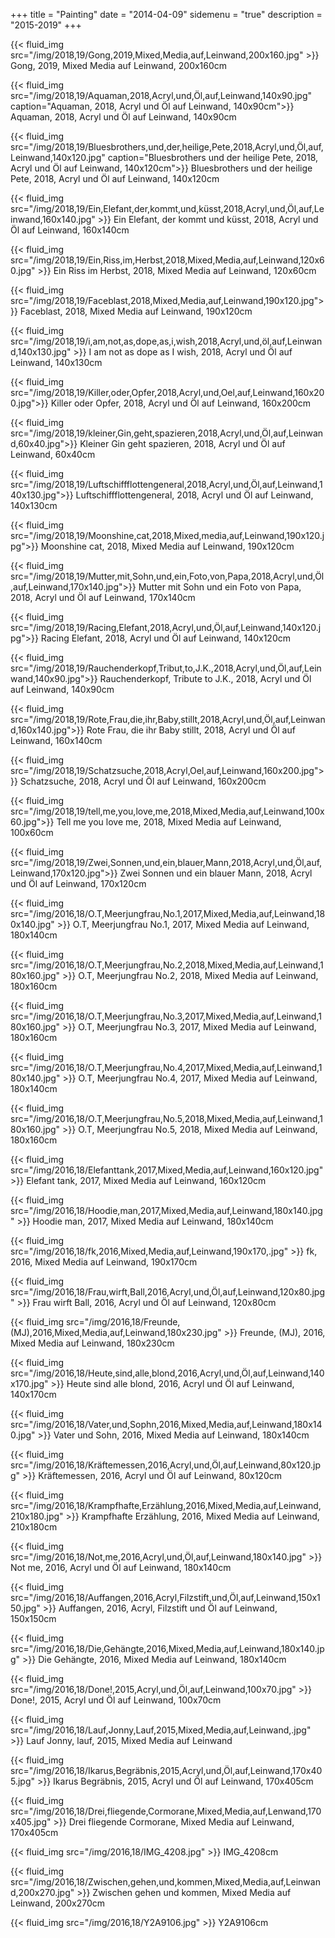 +++
title = "Painting"
date = "2014-04-09"
sidemenu = "true"
description = "2015-2019"
+++
<p>
{{< fluid_img src="/img/2018,19/Gong,2019,Mixed,Media,auf,Leinwand,200x160.jpg" >}}
Gong, 2019, Mixed Media auf Leinwand, 200x160cm</p>

<p>
{{< fluid_img src="/img/2018,19/Aquaman,2018,Acryl,und,Öl,auf,Leinwand,140x90.jpg" caption="Aquaman, 2018, Acryl und Öl auf Leinwand, 140x90cm">}}
Aquaman, 2018, Acryl und Öl auf Leinwand, 140x90cm</p>

<p>
{{< fluid_img src="/img/2018,19/Bluesbrothers,und,der,heilige,Pete,2018,Acryl,und,Öl,auf,Leinwand,140x120.jpg" caption="Bluesbrothers und der heilige Pete, 2018, Acryl und Öl auf Leinwand, 140x120cm">}}
Bluesbrothers und der heilige Pete, 2018, Acryl und Öl auf Leinwand, 140x120cm</p>

<p>
{{< fluid_img src="/img/2018,19/Ein,Elefant,der,kommt,und,küsst,2018,Acryl,und,Öl,auf,Leinwand,160x140.jpg" >}}
Ein Elefant, der kommt und küsst, 2018, Acryl und Öl auf Leinwand, 160x140cm</p>

<p>
{{< fluid_img src="/img/2018,19/Ein,Riss,im,Herbst,2018,Mixed,Media,auf,Leinwand,120x60.jpg" >}}
Ein Riss im Herbst, 2018, Mixed Media auf Leinwand, 120x60cm</p>

<p>
{{< fluid_img src="/img/2018,19/Faceblast,2018,Mixed,Media,auf,Leinwand,190x120.jpg">}}
Faceblast, 2018, Mixed Media auf Leinwand, 190x120cm</p>

<p>
{{< fluid_img src="/img/2018,19/i,am,not,as,dope,as,i,wish,2018,Acryl,und,öl,auf,Leinwand,140x130.jpg" >}}
I am not as dope as I wish, 2018, Acryl und Öl auf Leinwand, 140x130cm</p>

<p>
{{< fluid_img src="/img/2018,19/Killer,oder,Opfer,2018,Acryl,und,Oel,auf,Leinwand,160x200.jpg">}}
Killer oder Opfer, 2018, Acryl und Öl auf Leinwand, 160x200cm</p>

<p>
{{< fluid_img src="/img/2018,19/kleiner,Gin,geht,spazieren,2018,Acryl,und,Öl,auf,Leinwand,60x40.jpg">}}
Kleiner Gin geht spazieren, 2018, Acryl und Öl auf Leinwand, 60x40cm</p>

<p>
{{< fluid_img src="/img/2018,19/Luftschiffflottengeneral,2018,Acryl,und,Öl,auf,Leinwand,140x130.jpg">}}
Luftschiffflottengeneral, 2018, Acryl und Öl auf Leinwand, 140x130cm</p>

<p>
{{< fluid_img src="/img/2018,19/Moonshine,cat,2018,Mixed,media,auf,Leinwand,190x120.jpg">}}
Moonshine cat, 2018, Mixed Media auf Leinwand, 190x120cm</p>

<p>
{{< fluid_img src="/img/2018,19/Mutter,mit,Sohn,und,ein,Foto,von,Papa,2018,Acryl,und,Öl,auf,Leinwand,170x140.jpg">}}
Mutter mit Sohn und ein Foto von Papa, 2018, Acryl und Öl auf Leinwand, 170x140cm</p>

<p>
{{< fluid_img src="/img/2018,19/Racing,Elefant,2018,Acryl,und,Öl,auf,Leinwand,140x120.jpg">}}
Racing Elefant, 2018, Acryl und Öl auf Leinwand, 140x120cm</p>

<p>
{{< fluid_img src="/img/2018,19/Rauchenderkopf,Tribut,to,J.K.,2018,Acryl,und,Öl,auf,Leinwand,140x90.jpg">}}
Rauchenderkopf, Tribute to J.K., 2018, Acryl und Öl auf Leinwand, 140x90cm</p>

<p>
{{< fluid_img src="/img/2018,19/Rote,Frau,die,ihr,Baby,stillt,2018,Acryl,und,Öl,auf,Leinwand,160x140.jpg">}}
Rote Frau, die ihr Baby stillt, 2018, Acryl und Öl auf Leinwand, 160x140cm</p>

<p>
{{< fluid_img src="/img/2018,19/Schatzsuche,2018,Acryl,Oel,auf,Leinwand,160x200.jpg">}}
Schatzsuche, 2018, Acryl und Öl auf Leinwand, 160x200cm</p>

<p>
{{< fluid_img src="/img/2018,19/tell,me,you,love,me,2018,Mixed,Media,auf,Leinwand,100x60.jpg">}}
Tell me you love me, 2018, Mixed Media auf Leinwand, 100x60cm</p>

<p>
{{< fluid_img src="/img/2018,19/Zwei,Sonnen,und,ein,blauer,Mann,2018,Acryl,und,Öl,auf,Leinwand,170x120.jpg">}}
Zwei Sonnen und ein blauer Mann, 2018, Acryl und Öl auf Leinwand, 170x120cm</p>

<p>
{{< fluid_img src="/img/2016,18/O.T,Meerjungfrau,No.1,2017,Mixed,Media,auf,Leinwand,180x140.jpg" >}}
O.T, Meerjungfrau No.1, 2017, Mixed Media auf Leinwand, 180x140cm</p>

<p>
{{< fluid_img src="/img/2016,18/O.T,Meerjungfrau,No.2,2018,Mixed,Media,auf,Leinwand,180x160.jpg" >}}
O.T, Meerjungfrau No.2, 2018, Mixed Media auf Leinwand, 180x160cm</p>

<p>
{{< fluid_img src="/img/2016,18/O.T,Meerjungfrau,No.3,2017,Mixed,Media,auf,Leinwand,180x160.jpg" >}}
O.T, Meerjungfrau No.3, 2017, Mixed Media auf Leinwand, 180x160cm</p>

<p>
{{< fluid_img src="/img/2016,18/O.T,Meerjungfrau,No.4,2017,Mixed,Media,auf,Leinwand,180x140.jpg" >}}
O.T, Meerjungfrau No.4, 2017, Mixed Media auf Leinwand, 180x140cm</p>

<p>
{{< fluid_img src="/img/2016,18/O.T,Meerjungfrau,No.5,2018,Mixed,Media,auf,Leinwand,180x160.jpg" >}}
O.T, Meerjungfrau No.5, 2018, Mixed Media auf Leinwand, 180x160cm</p>

<p>
{{< fluid_img src="/img/2016,18/Elefanttank,2017,Mixed,Media,auf,Leinwand,160x120.jpg" >}}
Elefant tank, 2017, Mixed Media auf Leinwand, 160x120cm</p>

<p>
{{< fluid_img src="/img/2016,18/Hoodie,man,2017,Mixed,Media,auf,Leinwand,180x140.jpg" >}}
Hoodie man, 2017, Mixed Media auf Leinwand, 180x140cm</p>

<p>
{{< fluid_img src="/img/2016,18/fk,2016,Mixed,Media,auf,Leinwand,190x170,.jpg" >}}
fk, 2016, Mixed Media auf Leinwand, 190x170cm</p>

<p>
{{< fluid_img src="/img/2016,18/Frau,wirft,Ball,2016,Acryl,und,Öl,auf,Leinwand,120x80.jpg" >}}
Frau wirft Ball, 2016, Acryl und Öl auf Leinwand, 120x80cm</p>

<p>
{{< fluid_img src="/img/2016,18/Freunde,(MJ),2016,Mixed,Media,auf,Leinwand,180x230.jpg" >}}
Freunde, (MJ), 2016, Mixed Media auf Leinwand, 180x230cm</p>

<p>
{{< fluid_img src="/img/2016,18/Heute,sind,alle,blond,2016,Acryl,und,Öl,auf,Leinwand,140x170.jpg" >}}
Heute sind alle blond, 2016, Acryl und Öl auf Leinwand, 140x170cm</p>

<p>
{{< fluid_img src="/img/2016,18/Vater,und,Sophn,2016,Mixed,Media,auf,Leinwand,180x140.jpg" >}}
Vater und Sohn, 2016, Mixed Media auf Leinwand, 180x140cm</p>

<p>
{{< fluid_img src="/img/2016,18/Kräftemessen,2016,Acryl,und,Öl,auf,Leinwand,80x120.jpg" >}}
Kräftemessen, 2016, Acryl und Öl auf Leinwand, 80x120cm</p>

<p>
{{< fluid_img src="/img/2016,18/Krampfhafte,Erzählung,2016,Mixed,Media,auf,Leinwand,210x180.jpg" >}}
Krampfhafte Erzählung, 2016, Mixed Media auf Leinwand, 210x180cm</p>

<p>
{{< fluid_img src="/img/2016,18/Not,me,2016,Acryl,und,Öl,auf,Leinwand,180x140.jpg" >}}
Not me, 2016, Acryl und Öl auf Leinwand, 180x140cm</p>

<p>
{{< fluid_img src="/img/2016,18/Auffangen,2016,Acryl,Filzstift,und,Öl,auf,Leinwand,150x150.jpg" >}}
Auffangen, 2016, Acryl, Filzstift und Öl auf Leinwand, 150x150cm</p>

<p>
{{< fluid_img src="/img/2016,18/Die,Gehängte,2016,Mixed,Media,auf,Leinwand,180x140.jpg" >}}
Die Gehängte, 2016, Mixed Media auf Leinwand, 180x140cm</p>

<p>
{{< fluid_img src="/img/2016,18/Done!,2015,Acryl,und,Öl,auf,Leinwand,100x70.jpg" >}}
Done!, 2015, Acryl und Öl auf Leinwand, 100x70cm</p>

<p>
{{< fluid_img src="/img/2016,18/Lauf,Jonny,Lauf,2015,Mixed,Media,auf,Leinwand,.jpg" >}}
Lauf Jonny, lauf, 2015, Mixed Media auf Leinwand</p>

<p>
{{< fluid_img src="/img/2016,18/Ikarus,Begräbnis,2015,Acryl,und,Öl,auf,Leinwand,170x405.jpg" >}}
Ikarus Begräbnis, 2015, Acryl und Öl auf Leinwand, 170x405cm</p>

<p>
{{< fluid_img src="/img/2016,18/Drei,fliegende,Cormorane,Mixed,Media,auf,Lenwand,170x405.jpg" >}}
Drei fliegende Cormorane, Mixed Media auf Leinwand, 170x405cm</p>

<p>
{{< fluid_img src="/img/2016,18/IMG_4208.jpg" >}}
IMG_4208cm</p>

<p>
{{< fluid_img src="/img/2016,18/Zwischen,gehen,und,kommen,Mixed,Media,auf,Leinwand,200x270.jpg" >}}
Zwischen gehen und kommen, Mixed Media auf Leinwand, 200x270cm</p>

<p>
{{< fluid_img src="/img/2016,18/Y2A9106.jpg" >}}
Y2A9106cm</p>
